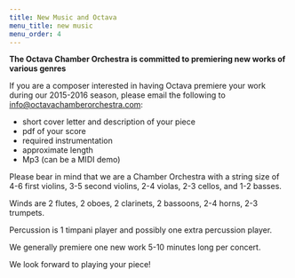 ```yaml
---
title: New Music and Octava
menu_title: new music
menu_order: 4
---
```

<strong class="gist">The Octava Chamber Orchestra is committed to premiering new works of various genres</strong>

If you are a composer interested in having Octava premiere your work during our 2015-2016 season, please email the following to [info@octavachamberorchestra.com](info@octavachamberorchestra.com):

- short cover letter and description of your piece
- pdf of your score
- required instrumentation
- approximate length
- Mp3 (can be a MIDI demo)

Please bear in mind that we are a Chamber Orchestra with a string size of 4-6 first violins, 3-5 second violins, 2-4 violas, 2-3 cellos, and 1-2 basses.

Winds are 2 flutes, 2 oboes, 2 clarinets, 2 bassoons, 2-4 horns, 2-3 trumpets.

Percussion is 1 timpani player and possibly one extra percussion player.

We generally premiere one new work 5-10 minutes long per concert.

We look forward to playing your piece!